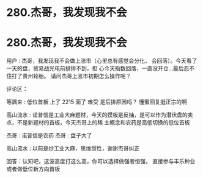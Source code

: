 # 280.杰哥，我发现我不会

# 280.杰哥，我发现我不会

用户 : 杰哥，我发现我不会做上涨市（心里总有感觉会分化， 会回落）。今天看了一天的盘，贸易战光电前排排不到，担 心今天指数回落，一直没开仓…最后忍不住打了贵州轮胎。 请问杰哥上涨市初期怎么操作呢？

评论区：

等諷来 : 低位首板 上了 2215 面了 难受 是后排原因吗？ 懂蜜回复挺正宗的啊

高山流水 : 诺普信是工业大麻题材，今天的摸板是反抽，是可以作为潜伏盘的卖点，不是新题材的首板，今天杰哥上的稀 土概念和农药是高低切换的低位首板

杰哥 : 诺普信是农药 杰哥 : 盘子大了

高山流水 : 以前是炒工业大麻，思维惯性，谢谢杰哥纠正

回答：认知吧，这波高度打这么高，你可以选择做强者恒强， 直接参与丰乐种业 或者做低位新方向首板